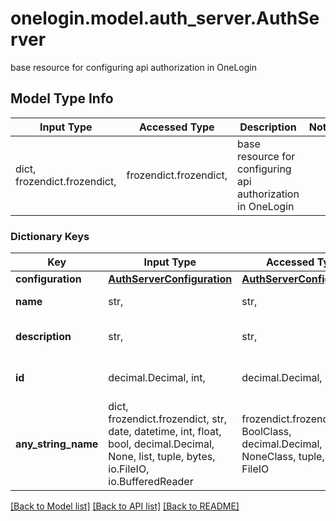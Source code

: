 # onelogin.model.auth_server.AuthServer

base resource for configuring api authorization in OneLogin

## Model Type Info
Input Type | Accessed Type | Description | Notes
------------ | ------------- | ------------- | -------------
dict, frozendict.frozendict,  | frozendict.frozendict,  | base resource for configuring api authorization in OneLogin | 

### Dictionary Keys
Key | Input Type | Accessed Type | Description | Notes
------------ | ------------- | ------------- | ------------- | -------------
**configuration** | [**AuthServerConfiguration**](AuthServerConfiguration.md) | [**AuthServerConfiguration**](AuthServerConfiguration.md) |  | 
**name** | str,  | str,  | Name of the API. | 
**description** | str,  | str,  | Description of what the API does. | 
**id** | decimal.Decimal, int,  | decimal.Decimal,  | Auth server unique ID in Onelogin | [optional] 
**any_string_name** | dict, frozendict.frozendict, str, date, datetime, int, float, bool, decimal.Decimal, None, list, tuple, bytes, io.FileIO, io.BufferedReader | frozendict.frozendict, str, BoolClass, decimal.Decimal, NoneClass, tuple, bytes, FileIO | any string name can be used but the value must be the correct type | [optional]

[[Back to Model list]](../../README.md#documentation-for-models) [[Back to API list]](../../README.md#documentation-for-api-endpoints) [[Back to README]](../../README.md)

